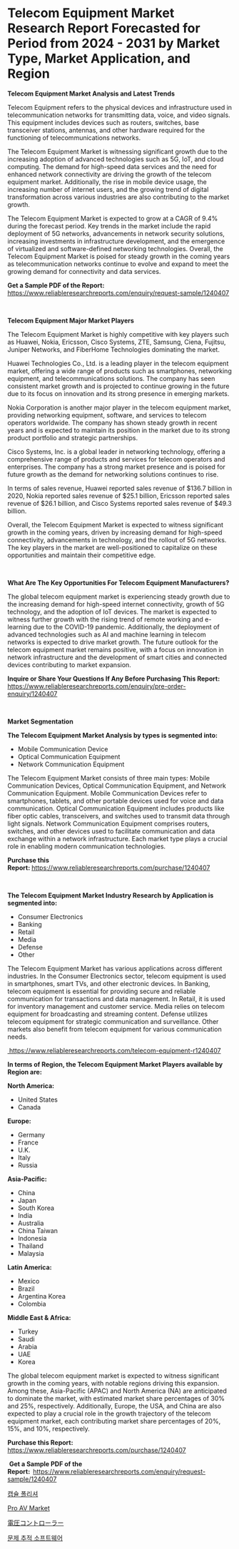 <p><h1>Telecom Equipment Market Research Report Forecasted for Period from 2024 -  2031 by Market Type, Market Application, and Region</h1></p><p><strong>Telecom Equipment Market Analysis and Latest Trends</strong></p>
<p><p>Telecom Equipment refers to the physical devices and infrastructure used in telecommunication networks for transmitting data, voice, and video signals. This equipment includes devices such as routers, switches, base transceiver stations, antennas, and other hardware required for the functioning of telecommunications networks.</p><p>The Telecom Equipment Market is witnessing significant growth due to the increasing adoption of advanced technologies such as 5G, IoT, and cloud computing. The demand for high-speed data services and the need for enhanced network connectivity are driving the growth of the telecom equipment market. Additionally, the rise in mobile device usage, the increasing number of internet users, and the growing trend of digital transformation across various industries are also contributing to the market growth.</p><p>The Telecom Equipment Market is expected to grow at a CAGR of 9.4% during the forecast period. Key trends in the market include the rapid deployment of 5G networks, advancements in network security solutions, increasing investments in infrastructure development, and the emergence of virtualized and software-defined networking technologies. Overall, the Telecom Equipment Market is poised for steady growth in the coming years as telecommunication networks continue to evolve and expand to meet the growing demand for connectivity and data services.</p></p>
<p><strong>Get a Sample PDF of the Report:&nbsp;</strong> <a href="https://www.reliableresearchreports.com/enquiry/request-sample/1240407">https://www.reliableresearchreports.com/enquiry/request-sample/1240407</a></p>
<p>&nbsp;</p>
<p><strong>Telecom Equipment Major Market Players</strong></p>
<p><p>The Telecom Equipment Market is highly competitive with key players such as Huawei, Nokia, Ericsson, Cisco Systems, ZTE, Samsung, Ciena, Fujitsu, Juniper Networks, and FiberHome Technologies dominating the market. </p><p>Huawei Technologies Co., Ltd. is a leading player in the telecom equipment market, offering a wide range of products such as smartphones, networking equipment, and telecommunications solutions. The company has seen consistent market growth and is projected to continue growing in the future due to its focus on innovation and its strong presence in emerging markets.</p><p>Nokia Corporation is another major player in the telecom equipment market, providing networking equipment, software, and services to telecom operators worldwide. The company has shown steady growth in recent years and is expected to maintain its position in the market due to its strong product portfolio and strategic partnerships.</p><p>Cisco Systems, Inc. is a global leader in networking technology, offering a comprehensive range of products and services for telecom operators and enterprises. The company has a strong market presence and is poised for future growth as the demand for networking solutions continues to rise.</p><p>In terms of sales revenue, Huawei reported sales revenue of $136.7 billion in 2020, Nokia reported sales revenue of $25.1 billion, Ericsson reported sales revenue of $26.1 billion, and Cisco Systems reported sales revenue of $49.3 billion.</p><p>Overall, the Telecom Equipment Market is expected to witness significant growth in the coming years, driven by increasing demand for high-speed connectivity, advancements in technology, and the rollout of 5G networks. The key players in the market are well-positioned to capitalize on these opportunities and maintain their competitive edge.</p></p>
<p>&nbsp;</p>
<p><strong>What Are The Key Opportunities For Telecom Equipment Manufacturers?</strong></p>
<p><p>The global telecom equipment market is experiencing steady growth due to the increasing demand for high-speed internet connectivity, growth of 5G technology, and the adoption of IoT devices. The market is expected to witness further growth with the rising trend of remote working and e-learning due to the COVID-19 pandemic. Additionally, the deployment of advanced technologies such as AI and machine learning in telecom networks is expected to drive market growth. The future outlook for the telecom equipment market remains positive, with a focus on innovation in network infrastructure and the development of smart cities and connected devices contributing to market expansion.</p></p>
<p><strong>Inquire or Share Your Questions If Any Before Purchasing This Report:</strong> <a href="https://www.reliableresearchreports.com/enquiry/pre-order-enquiry/1240407">https://www.reliableresearchreports.com/enquiry/pre-order-enquiry/1240407</a></p>
<p>&nbsp;</p>
<p><strong>Market Segmentation</strong></p>
<p><strong>The Telecom Equipment Market Analysis by types is segmented into:</strong></p>
<p><ul><li>Mobile Communication Device</li><li>Optical Communication Equipment</li><li>Network Communication Equipment</li></ul></p>
<p><p>The Telecom Equipment Market consists of three main types: Mobile Communication Devices, Optical Communication Equipment, and Network Communication Equipment. Mobile Communication Devices refer to smartphones, tablets, and other portable devices used for voice and data communication. Optical Communication Equipment includes products like fiber optic cables, transceivers, and switches used to transmit data through light signals. Network Communication Equipment comprises routers, switches, and other devices used to facilitate communication and data exchange within a network infrastructure. Each market type plays a crucial role in enabling modern communication technologies.</p></p>
<p><strong>Purchase this Report:&nbsp;</strong><a href="https://www.reliableresearchreports.com/purchase/1240407">https://www.reliableresearchreports.com/purchase/1240407</a></p>
<p>&nbsp;</p>
<p><strong>The Telecom Equipment Market Industry Research by Application is segmented into:</strong></p>
<p><ul><li>Consumer Electronics</li><li>Banking</li><li>Retail</li><li>Media</li><li>Defense</li><li>Other</li></ul></p>
<p><p>The Telecom Equipment Market has various applications across different industries. In the Consumer Electronics sector, telecom equipment is used in smartphones, smart TVs, and other electronic devices. In Banking, telecom equipment is essential for providing secure and reliable communication for transactions and data management. In Retail, it is used for inventory management and customer service. Media relies on telecom equipment for broadcasting and streaming content. Defense utilizes telecom equipment for strategic communication and surveillance. Other markets also benefit from telecom equipment for various communication needs.</p></p>
<p><a href="https://www.reliableresearchreports.com/telecom-equipment-r1240407">&nbsp;https://www.reliableresearchreports.com/telecom-equipment-r1240407</a></p>
<p><strong>In terms of Region, the Telecom Equipment Market Players available by Region are:</strong></p>
<p>
    <p> <strong> North America: </strong>
        <ul>
            <li>United States</li>
            <li>Canada</li>
        </ul>
        </p> 
    <p> <strong> Europe: </strong>
        <ul>
            <li>Germany</li>
            <li>France</li>
            <li>U.K.</li>
            <li>Italy</li>
            <li>Russia</li>
        </ul>
        </p> 
    <p> <strong> Asia-Pacific: </strong>
        <ul>
            <li>China</li>
            <li>Japan</li>
            <li>South Korea</li>
            <li>India</li>
            <li>Australia</li>
            <li>China Taiwan</li>
            <li>Indonesia</li>
            <li>Thailand</li>
            <li>Malaysia</li>
        </ul>
        </p> 
    <p> <strong> Latin America: </strong>
        <ul>
            <li>Mexico</li>
            <li>Brazil</li>
            <li>Argentina Korea</li>
            <li>Colombia</li>
        </ul>
        </p> 
    <p> <strong> Middle East & Africa: </strong>
        <ul>
            <li>Turkey</li>
            <li>Saudi</li>
            <li>Arabia</li>
            <li>UAE</li>
            <li>Korea</li>
        </ul>
    </p>
    </p>
<p><p>The global telecom equipment market is expected to witness significant growth in the coming years, with notable regions driving this expansion. Among these, Asia-Pacific (APAC) and North America (NA) are anticipated to dominate the market, with estimated market share percentages of 30% and 25%, respectively. Additionally, Europe, the USA, and China are also expected to play a crucial role in the growth trajectory of the telecom equipment market, each contributing market share percentages of 20%, 15%, and 10%, respectively.</p></p>
<p><strong>Purchase this Report: </strong><a href="https://www.reliableresearchreports.com/purchase/1240407">https://www.reliableresearchreports.com/purchase/1240407</a></p>
<p>&nbsp;<strong>Get a Sample PDF of the Report:&nbsp;&nbsp;</strong><a href="https://www.reliableresearchreports.com/enquiry/request-sample/1240407">https://www.reliableresearchreports.com/enquiry/request-sample/1240407</a></p>
<p><strong></strong></p>
<p><p><a href="https://medium.com/@joanacasper2001/%EC%BA%A1%EC%8A%90-%ED%8F%B4%EB%A6%AC%EC%85%94-%EC%8B%9C%EC%9E%A5-%EB%8F%99%ED%96%A5-%EC%8B%9C%EC%9E%A5-%EB%8F%99%ED%96%A5-%EC%84%B1%EC%9E%A5-2024%EB%85%84%EB%B6%80%ED%84%B0-2031%EB%85%84%EA%B9%8C%EC%A7%80-%EC%98%88%EC%B8%A1-09e602601654">캡슐 폴리셔</a></p><p><a href="https://github.com/NorbertYates/Market-Research-Report-List-4/blob/main/pro-av-market.md">Pro AV Market</a></p><p><a href="https://github.com/lababdou/Market-Research-Report-List-3/blob/main/835016420315.md">電圧コントローラー</a></p><p><a href="https://medium.com/@maryamsipes/%EB%AC%B8%EC%A0%9C-%EC%B6%94%EC%A0%81-%EC%86%8C%ED%94%84%ED%8A%B8%EC%9B%A8%EC%96%B4-%EC%8B%9C%EC%9E%A5-%ED%86%B5%EC%B0%B0-%EC%8B%9C%EC%9E%A5-%ED%8A%B8%EB%A0%8C%EB%93%9C-%EC%84%B1%EC%9E%A5-2024%EB%85%84%EB%B6%80%ED%84%B0-2031%EB%85%84%EA%B9%8C%EC%A7%80-%EC%98%88%EC%B8%A1%EB%90%9C-%EA%B2%83-dc3a2559c6a1">문제 추적 소프트웨어</a></p></p>